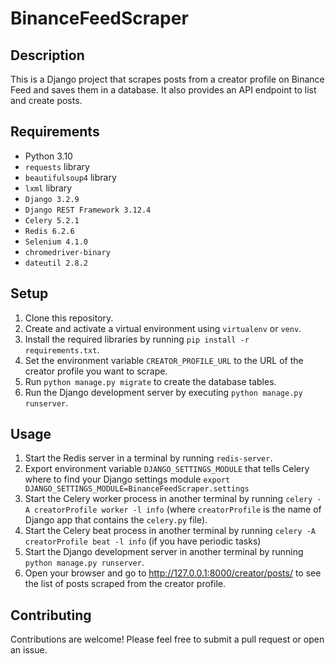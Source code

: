 # BinanceFeedScraper 

## Description
This is a Django project that scrapes posts from a creator profile on Binance Feed and saves them in a database. It also provides an API endpoint to list and create posts.

## Requirements
- Python 3.10
- `requests` library
- `beautifulsoup4` library
- `lxml` library
- `Django 3.2.9`
- `Django REST Framework 3.12.4`
- `Celery 5.2.1`
- `Redis 6.2.6`
- `Selenium 4.1.0`
- `chromedriver-binary`
- `dateutil 2.8.2`
## Setup
1. Clone this repository.
2. Create and activate a virtual environment using `virtualenv` or `venv`.
3. Install the required libraries by running `pip install -r requirements.txt`.
4. Set the environment variable `CREATOR_PROFILE_URL` to the URL of the creator profile you want to scrape. 
5. Run `python manage.py migrate` to create the database tables.
6. Run the Django development server by executing `python manage.py runserver`.

## Usage
1. Start the Redis server in a terminal by running `redis-server`.
2. Export environment variable `DJANGO_SETTINGS_MODULE` that tells Celery where to find your Django settings module `export DJANGO_SETTINGS_MODULE=BinanceFeedScraper.settings`
3. Start the Celery worker process in another terminal by running `celery -A creatorProfile worker -l info` (where `creatorProfile` is the name of Django app that contains the `celery.py` file).
4. Start the Celery beat process in another terminal by running `celery -A creatorProfile beat -l info` (if you have periodic tasks)
5. Start the Django development server in another terminal by running `python manage.py runserver`.
6. Open your browser and go to http://127.0.0.1:8000/creator/posts/ to see the list of posts scraped from the creator profile.

## Contributing
Contributions are welcome! Please feel free to submit a pull request or open an issue.

